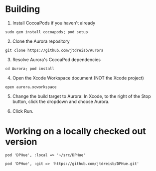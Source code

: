 
Building
==================

1. Install CocoaPods if you haven't already 

```
sudo gem install cocoapods; pod setup
```

2. Clone the Aurora repository

```
git clone https://github.com/jtdreisb/Aurora
```

3. Resolve Aurora's CocoaPod dependencies

```
cd Aurora; pod install
```

4. Open the Xcode Workspace document (NOT the Xcode project) 

```
open aurora.xcworkspace
```

5. Change the build target to Aurora: In Xcode, to the right of the Stop button, click the dropdown and choose Aurora.

6. Click Run.

Working on a locally checked out version 
====
```
pod 'DPHue', :local => '~/src/DPHue'
```


```
pod 'DPHue', :git => 'https://github.com/jtdreisb/DPHue.git'
```